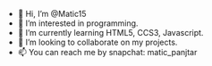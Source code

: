 - 👋 Hi, I’m @Matic15
- 👀 I’m interested in programming.
- 🌱 I’m currently learning HTML5, CCS3, Javascript.
- 💞️ I’m looking to collaborate on my projects.
- 📫 You can reach me by snapchat: matic_panjtar

